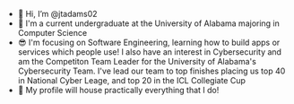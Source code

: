 - 👋 Hi, I’m @jtadams02
- 👀 I'm a current undergraduate at the University of Alabama majoring in Computer Science
- 😎 I'm focusing on Software Engineering, learning how to build apps or services which people use! I also have an interest in Cybersecurity and am the Competiton Team Leader for the University of Alabama's Cybersecurity Team. I've lead our team to top finishes placing us top 40 in National Cyber Leage, and top 20 in the ICL Collegiate Cup
- 🌱 My profile will house practically everything that I do!

<!---
jtadams02/jtadams02 is a ✨ special ✨ repository because its `README.md` (this file) appears on your GitHub profile.
You can click the Preview link to take a look at your changes.
--->
